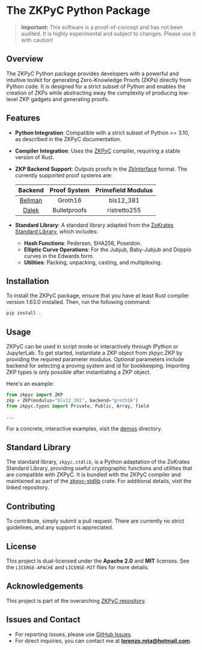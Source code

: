 # The ZKPyC Python Package

> **Important:** This software is a proof-of-concept and has not been audited. It is highly experimental and subject to changes. Please use it with caution!

## Overview

The ZKPyC Python package provides developers with a powerful and intuitive toolkit for generating Zero-Knowledge Proofs (ZKPs) directly from Python code. It is designed for a strict subset of Python and enables the creation of ZKPs while abstracting away the complexity of producing low-level ZKP gadgets and generating proofs.

## Features

* **Python Integration**: Compatible with a strict subset of Python >= 3.10, as described in the ZKPyC documentation.

* **Compiler Integration**: Uses the [ZKPyC](https://github.com/lorenzorota/zkpyc) compiler, requiring a stable version of Rust.

* **ZKP Backend Support**: Outputs proofs in the [ZkInterface](https://github.com/QED-it/zkinterface) format. The currently supported proof systems are:

    Backend | Proof System | Primefield Modulus
    :---: | :---: | :---:
    [Bellman](https://github.com/QED-it/zkinterface-bellman) | Groth16 | bls12_381
    [Dalek](https://github.com/QED-it/bulletproofs) | Bulletproofs | ristretto255

* **Standard Library**: A standard library adapted from the [ZoKrates Standard Library](https://zokrates.github.io/toolbox/stdlib.html), which includes:

  * **Hash Functions**: Pedersen, SHA256, Poseidon.
  * **Elliptic Curve Operations**: For the Jubjub, Baby-Jubjub and Doppio curves in the Edwards form.
  * **Utilities**: Packing, unpacking, casting, and multiplexing.

## Installation

To install the ZKPyC package, ensure that you have at least Rust compiler version 1.63.0 installed. Then, run the following command:

```bash
pip install .
```

## Usage

ZKPyC can be used in script mode or interactively through IPython or JupyterLab. To get started, instantiate a ZKP object from zkpyc.ZKP by providing the required parameter modulus. Optional parameters include backend for selecting a proving system and id for bookkeeping. Importing ZKP types is only possible after instantiating a ZKP object.

Here's an example:

```python
from zkpyc import ZKP
zkp = ZKP(modulus="bls12_381", backend="groth16")
from zkpyc.types import Private, Public, Array, field

...
```

For a concrete, interactive examples, visit the [demos](./demos) directory.

## Standard Library

The standard library, `zkpyc.stdlib`, is a Python adaptation of the ZoKrates Standard Library, providing useful cryptographic functions and utilities that are compatible with ZKPyC. It is bundled with the ZKPyC compiler and maintained as part of the [zkpyc-stdlib](https://github.com/zkpyc/zkpyc/tree/main/zkpyc-stdlib) crate. For additional details, visit the linked repository.

## Contributing

To contribute, simply submit a pull request. There are currently no strict guidelines, and any support is appreciated.

## License

This project is dual-licensed under the **Apache 2.0** and **MIT** licenses. See the `LICENSE-APACHE` and `LICENSE-MIT` files for more details.

## Acknowledgements

This project is part of the overarching [ZKPyC repository](https://github.com/zkpyc/zkpyc).

## Issues and Contact

* For reporting issues, please use [GitHub Issues](https://github.com/lorenzorota/zkpyc/issues).
* For direct inquiries, you can contact me at **<lorenzo.rota@hotmail.com>**.

